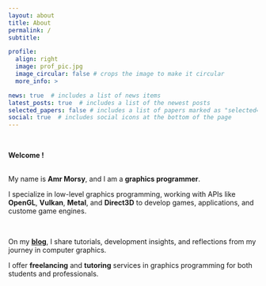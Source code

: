 ```yaml
---
layout: about
title: About
permalink: /
subtitle:

profile:
  align: right
  image: prof_pic.jpg
  image_circular: false # crops the image to make it circular
  more_info: >

news: true  # includes a list of news items
latest_posts: true  # includes a list of the newest posts
selected_papers: false # includes a list of papers marked as "selected={true}"
social: true  # includes social icons at the bottom of the page
---
```


<br> 

**Welcome !** <br>
<br>

My name is **Amr Morsy**, and I am a **graphics programmer**. 

I specialize in low-level graphics programming, working with APIs like **OpenGL**, **Vulkan**, **Metal**, and **Direct3D** to develop games, applications, and custome game engines.

<br>

On my [**blog**](https://amrhmorsy.github.io/blog/), I share tutorials, development insights, and reflections from my journey in computer graphics. 

I offer **freelancing** and **tutoring** services in graphics programming for both students and professionals.

<br>
